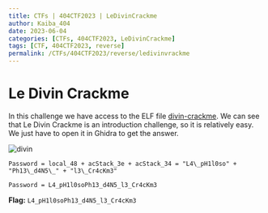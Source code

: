 ```yaml
---
title: CTFs | 404CTF2023 | LeDivinCrackme
author: Kaiba_404
date: 2023-06-04
categories: [CTFs, 404CTF2023, LeDivinCrackme]
tags: [CTF, 404CTF2023, reverse]
permalink: /CTFs/404CTF2023/reverse/ledivinvrackme
---
```


# Le Divin Crackme

In this challenge we have access to the ELF file [divin-crackme](https://github.com/CongKhaiNGUYEN/congkhainguyen.github.io/tree/main/_posts/CTFs/404CTF2023/reverse/files/divin-crackme). We can see that Le Divin Crackme is an introduction challenge, so it is relatively easy. We just have to open it in Ghidra to get the answer.

![divin](https://github.com/CongKhaiNGUYEN/CTF/assets/61443497/2b8f9f8e-f28d-45f3-b44a-979890f41f05)

`Password = local_48 + acStack_3e + acStack_34 = "L4\_pH1l0so" + "Ph13\_d4N5\_" + "l3\_Cr4cKm3"`

`Password = L4_pH1l0soPh13_d4N5_l3_Cr4cKm3`


**Flag:** `L4_pH1l0soPh13_d4N5_l3_Cr4cKm3`